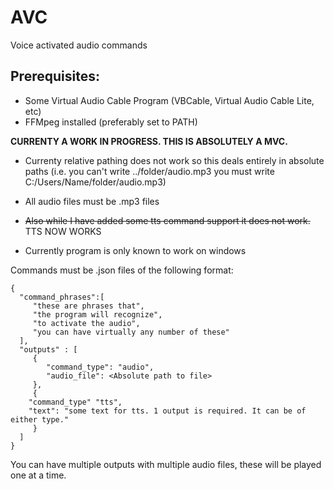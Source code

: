 # AVC
Voice activated audio commands

## Prerequisites:
- Some Virtual Audio Cable Program (VBCable, Virtual Audio Cable Lite, etc)
- FFMpeg installed (preferably set to PATH)

**CURRENTY A WORK IN PROGRESS. THIS IS ABSOLUTELY A MVC.**    

- Currenty relative pathing does not work so this deals entirely in absolute paths (i.e. you can't write ../folder/audio.mp3 you must write C:/Users/Name/folder/audio.mp3)

- All audio files must be .mp3 files
- ~~Also while I have added some tts command support it does not work.~~ TTS NOW WORKS
- Currently program is only known to work on windows

Commands must be .json files of the following format:
```
{
  "command_phrases":[
     "these are phrases that",
     "the program will recognize",
     "to activate the audio",
     "you can have virtually any number of these"
  ],
  "outputs" : [
     {
        "command_type": "audio",
        "audio_file": <Absolute path to file>
     },
     {
	"command_type" "tts",
	"text": "some text for tts. 1 output is required. It can be of either type."
     }
  ]
}
```

You can have multiple outputs with multiple audio files, these will be played one at a time.
